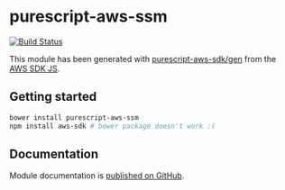 # purescript-aws-ssm

[![Build Status](https://app.wercker.com/status/5909b9e96d1080804b17a28f72f87b6b/s/master)](https://app.wercker.com/project/byKey/5909b9e96d1080804b17a28f72f87b6b)

This module has been generated with [purescript-aws-sdk/gen](https://github.com/purescript-aws-sdk/gen) from the [AWS SDK JS](https://github.com/aws/aws-sdk-js).

## Getting started

```sh
bower install purescript-aws-ssm
npm install aws-sdk # bower package doesn't work :(
```

## Documentation

Module documentation is [published on GitHub](https://github.com/purescript-aws-sdk/purescript-aws-ssm/tree/master/docs).
